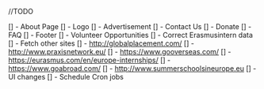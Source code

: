 //TODO

[] - About Page
[] - Logo
[] - Advertisement
[] - Contact Us
[] - Donate
[] - FAQ
[] - Footer
[] - Volunteer Opportunities
[] - Correct Erasmusintern data
[] - Fetch other sites
    [] - http://globalplacement.com/
    [] - http://www.praxisnetwork.eu/
    [] - https://www.gooverseas.com/
    [] - https://eurasmus.com/en/europe-internships/
    [] - https://www.goabroad.com/
    [] - http://www.summerschoolsineurope.eu
[] - UI changes
[] - Schedule Cron jobs